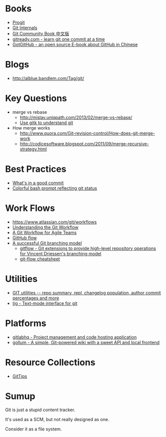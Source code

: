 # Books

- [Progit](https://github.com/progit/progit)
- [Git Internals](https://github.com/pluralsight/git-internals-pdf)
- [Git Community Book 中文版](http://gitbook.liuhui998.com/)
- [gitready.com - learn git one commit at a time](http://gitready.com/)
- [GotGitHub - an open source E-book about GitHub in Chinese](https://github.com/gotgit/gotgithub)

# Blogs

- http://alblue.bandlem.com/Tag/git/

# Key Questions

- merge vs rebase
    - http://mislav.uniqpath.com/2013/02/merge-vs-rebase/
    - [Use gitk to understand git](http://lostechies.com/joshuaflanagan/2010/09/03/use-gitk-to-understand-git/)
- How merge works
    - http://www.quora.com/Git-revision-control/How-does-git-merge-work
    - http://codicesoftware.blogspot.com/2011/09/merge-recursive-strategy.html

# Best Practices

- [What's in a good commit](http://dev.solita.fi/2013/07/04/whats-in-a-good-commit.html)
- [Colorful bash prompt reflecting git status](http://www.opinionatedprogrammer.com/2011/01/colorful-bash-prompt-reflecting-git-status/)

# Work Flows

- https://www.atlassian.com/git/workflows
- [Understanding the Git Workflow](https://sandofsky.com/blog/git-workflow.html)
- [A Git Workflow for Agile Teams](http://reinh.com/blog/2009/03/02/a-git-workflow-for-agile-teams.html)
- [GitHub flow](http://scottchacon.com/2011/08/31/github-flow.html)
- [A successful Git branching model](http://nvie.com/posts/a-successful-git-branching-model/)
    - [gitflow - Git extensions to provide high-level repository operations for Vincent Driessen's branching model](https://github.com/nvie/gitflow)
    - [git-flow cheatsheet](http://danielkummer.github.io/git-flow-cheatsheet/)

# Utilities

- [GIT utilities -- repo summary, repl, changelog population, author commit percentages and more](https://github.com/visionmedia/git-extras)
- [tig - Text-mode interface for git](https://github.com/jonas/tig)

# Platforms

- [gitlabhq - Project management and code hosting application](https://github.com/gitlabhq/gitlabhq)
- [gollum - A simple, Git-powered wiki with a sweet API and local frontend](https://github.com/gollum/gollum)

# Resource Collections

- [GitTips](https://gitcafe.com/riku/GitTips)

# Sumup

Git is just a stupid content tracker.

It's used as a SCM, but not really designed as one.

Consider it as a file system.
